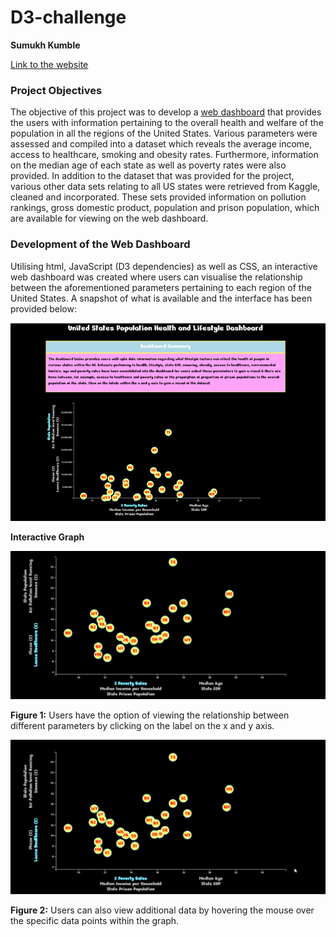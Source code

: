 # D3-challenge

**Sumukh Kumble**

[Link to the website](https://skumble27.github.io/D3-challenge/)

### Project Objectives

The objective of this project was to develop a [web dashboard](https://skumble27.github.io/D3-challenge/) that provides the users with information pertaining to the overall health and welfare of the population in all the regions of the United States. Various parameters were assessed and compiled into a dataset which reveals the average income, access to healthcare, smoking and obesity rates. Furthermore, information on the median age of each state as well as poverty rates were also provided. In addition to the dataset that was provided for the project, various other data sets relating to all US states were retrieved from Kaggle, cleaned and incorporated. These sets provided information on pollution rankings, gross domestic product, population and prison population, which are available for viewing on the web dashboard.  

### Development of the Web Dashboard

Utilising html, JavaScript (D3 dependencies) as well as CSS, an interactive web dashboard was created where users can visualise the relationship between the aforementioned parameters pertaining to each region of the United States. A snapshot of what is available and the interface has been provided below:

![Screenshot1](https://raw.githubusercontent.com/skumble27/D3-challenge/main/images/1screenshot.png)



**Interactive Graph**

![Screenshot2](https://raw.githubusercontent.com/skumble27/D3-challenge/main/images/2ScreenShot.gif)

**Figure 1:** Users have the option of viewing the relationship between different parameters by clicking on the label on the x and y axis.

![Screenshot3](https://raw.githubusercontent.com/skumble27/D3-challenge/main/images/3ScreenShot.gif)

**Figure 2:** Users can also view additional data by hovering the mouse over the specific data points within the graph.

